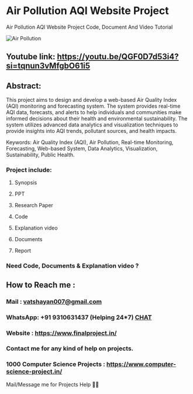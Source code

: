 # Air Pollution AQI Website Project
Air Pollution AQI Website Project Code, Document And Video Tutorial 

![Air Pollution](https://github.com/user-attachments/assets/1cf39297-7be1-47c1-b672-36df53d35a1c)

## Youtube link: https://youtu.be/QGF0D7d53i4?si=tqnun3vMfgbO61i5

## Abstract:
This project aims to design and develop a web-based Air Quality Index (AQI) monitoring and forecasting system. The system provides real-time AQI data, forecasts, and alerts to help individuals and communities make informed decisions about their health and environmental sustainability. The system utilizes advanced data analytics and visualization techniques to provide insights into AQI trends, pollutant sources, and health impacts.

Keywords: Air Quality Index (AQI), Air Pollution, Real-time Monitoring, Forecasting, Web-based System, Data Analytics, Visualization, Sustainability, Public Health.

### Project include: 

1. Synopsis

2. PPT

3. Research Paper


4. Code

5. Explanation video

6. Documents

7. Report


### Need Code, Documents & Explanation video ? 

## How to Reach me :

### Mail : vatshayan007@gmail.com 

### WhatsApp: +91 9310631437 (Helping 24*7) **[CHAT](https://wa.me/message/CHWN2AHCPMAZK1)** 

### Website : https://www.finalproject.in/

### Contact me for any kind of help on projects.
### 1000 Computer Science Projects : https://www.computer-science-project.in/


Mail/Message me for Projects Help 🙏🏻
